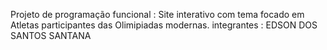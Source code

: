 Projeto de programação funcional :
Site interativo com tema focado em Atletas participantes das Olimipiadas modernas.
integrantes : EDSON DOS SANTOS SANTANA
